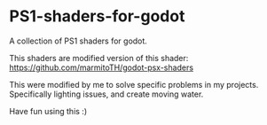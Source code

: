 # PS1-shaders-for-godot
A collection of PS1 shaders for godot.

This shaders are modified version of this shader: https://github.com/marmitoTH/godot-psx-shaders

This were modified by me to solve specific problems in my projects. Specifically lighting issues, and create moving water. 

Have fun using this :) 
